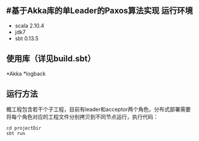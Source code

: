 #基于Akka库的单Leader的Paxos算法实现
运行环境
-------
* scala 2.10.4
* jdk7
* sbt 0.13.5

使用库（详见build.sbt）
------
*Akka
*logback

运行方法
-----
概工程包含若干个子工程，目前有leader和acceptor两个角色，分布式部署需要将每个角色对应的工程文件分别拷贝到不同节点运行，执行代码：

    cd projectDir
    sbt run
    

    
    
